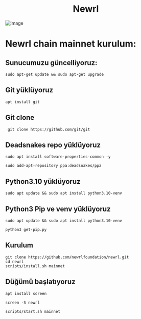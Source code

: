 <h1 align="center"> Newrl </h1>

![image](https://user-images.githubusercontent.com/101149671/194660242-7679c111-df7a-49fd-b9eb-1d83cd5e010f.png)

# Newrl chain mainnet kurulum:

## Sunucumuzu güncelliyoruz:
```
sudo apt-get update && sudo apt-get upgrade
```

## Git yüklüyoruz
```
apt install git
```
## Git clone
```
 git clone https://github.com/git/git
```
## Deadsnakes repo yüklüyoruz

```
sudo apt install software-properties-common -y
```
```
sudo add-apt-repository ppa:deadsnakes/ppa
```
## Python3.10  yüklüyoruz
```
sudo apt update && sudo apt install python3.10-venv
```

## Python3 Pip ve venv yüklüyoruz  
```
sudo apt update && sudo apt install python3.10-venv
```
```
python3 get-pip.py
```


## Kurulum
```
git clone https://github.com/newrlfoundation/newrl.git
cd newrl
scripts/install.sh mainnet
```

## Düğümü başlatıyoruz
```
apt install screen
```

```
screen -S newrl
```

```
scripts/start.sh mainnet
```
